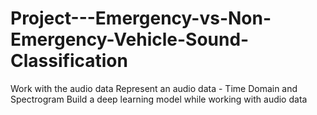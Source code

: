 # Project---Emergency-vs-Non-Emergency-Vehicle-Sound-Classification
Work with the audio data Represent an audio data - Time Domain and Spectrogram Build a deep learning model while working with audio data
